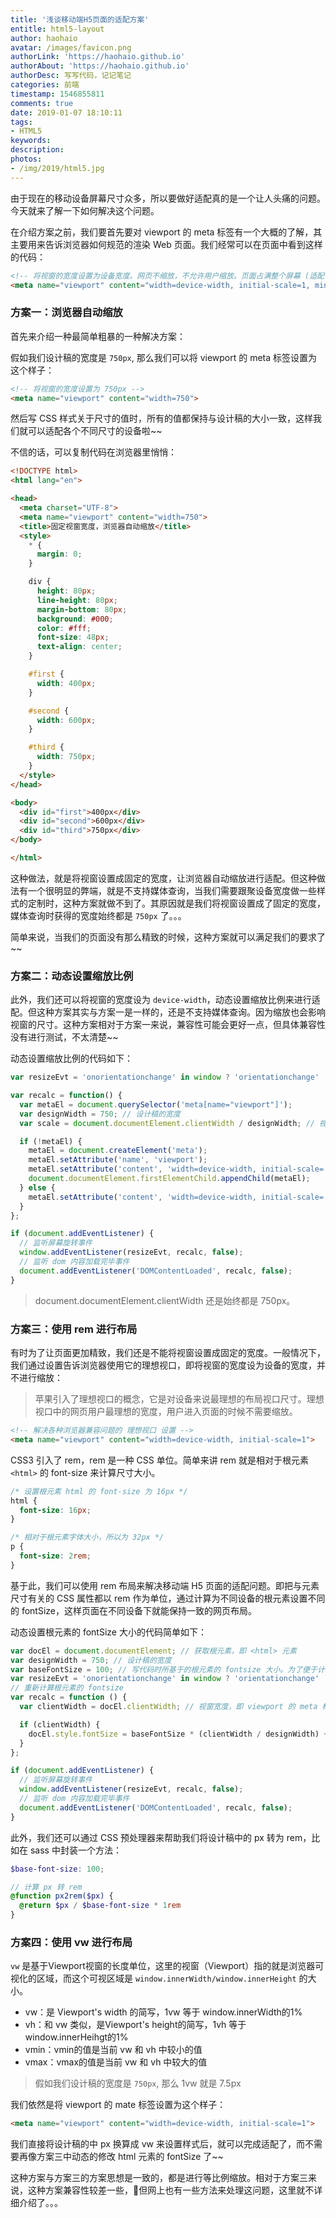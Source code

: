 ```yaml
---
title: '浅谈移动端H5页面的适配方案'
entitle: html5-layout
author: haohaio
avatar: /images/favicon.png
authorLink: 'https://haohaio.github.io'
authorAbout: 'https://haohaio.github.io'
authorDesc: 写写代码，记记笔记
categories: 前端
timestamp: 1546855811
comments: true
date: 2019-01-07 18:10:11
tags:
- HTML5
keywords:
description:
photos:
- /img/2019/html5.jpg
---
```


由于现在的移动设备屏幕尺寸众多，所以要做好适配真的是一个让人头痛的问题。今天就来了解一下如何解决这个问题。

在介绍方案之前，我们要首先要对 viewport 的 meta 标签有一个大概的了解，其主要用来告诉浏览器如何规范的渲染 Web 页面。我们经常可以在页面中看到这样的代码：

```html
<!-- 将视窗的宽度设置为设备宽度。网页不缩放，不允许用户缩放。页面占满整个屏幕 (适配“刘海”屏)。-->
<meta name="viewport" content="width=device-width, initial-scale=1, minimum-scale=1, maximum-scale=1, user-scalable=no, viewport-fit=cover"/>
```

### 方案一：浏览器自动缩放

首先来介绍一种最简单粗暴的一种解决方案：

假如我们设计稿的宽度是 `750px`, 那么我们可以将 viewport 的 meta 标签设置为这个样子：

```html
<!-- 将视窗的宽度设置为 750px -->
<meta name="viewport" content="width=750">
```

然后写 CSS 样式关于尺寸的值时，所有的值都保持与设计稿的大小一致，这样我们就可以适配各个不同尺寸的设备啦~~

不信的话，可以复制代码在浏览器里悄悄：

```html
<!DOCTYPE html>
<html lang="en">

<head>
  <meta charset="UTF-8">
  <meta name="viewport" content="width=750">
  <title>固定视窗宽度，浏览器自动缩放</title>
  <style>
    * {
      margin: 0;
    }

    div {
      height: 80px;
      line-height: 80px;
      margin-bottom: 80px;
      background: #000;
      color: #fff;
      font-size: 48px;
      text-align: center;
    }

    #first {
      width: 400px;
    }

    #second {
      width: 600px;
    }

    #third {
      width: 750px;
    }
  </style>
</head>

<body>
  <div id="first">400px</div>
  <div id="second">600px</div>
  <div id="third">750px</div>
</body>

</html>
```

这种做法，就是将视窗设置成固定的宽度，让浏览器自动缩放进行适配。但这种做法有一个很明显的弊端，就是不支持媒体查询，当我们需要跟聚设备宽度做一些样式的定制时，这种方案就做不到了。其原因就是我们将视窗设置成了固定的宽度，媒体查询时获得的宽度始终都是 `750px` 了。。。

简单来说，当我们的页面没有那么精致的时候，这种方案就可以满足我们的要求了~~

### 方案二：动态设置缩放比例

此外，我们还可以将视窗的宽度设为 `device-width`，动态设置缩放比例来进行适配。但这种方案其实与方案一是一样的，还是不支持媒体查询。因为缩放也会影响视窗的尺寸。这种方案相对于方案一来说，兼容性可能会更好一点，但具体兼容性没有进行测试，不太清楚~~

动态设置缩放比例的代码如下：

```javascript
var resizeEvt = 'onorientationchange' in window ? 'orientationchange' : 'resize';

var recalc = function() {
  var metaEl = document.querySelector('meta[name="viewport"]');
  var designWidth = 750; // 设计稿的宽度
  var scale = document.documentElement.clientWidth / designWidth; // 视窗宽度与设计稿宽度的比例

  if (!metaEl) {
    metaEl = document.createElement('meta');
    metaEl.setAttribute('name', 'viewport');
    metaEl.setAttribute('content', 'width=device-width, initial-scale=' + scale + ', maximum-scale=' + scale + ', minimum-scale=' + scale + ', user-scalable=no', 'viewport-fit=cover');
    document.documentElement.firstElementChild.appendChild(metaEl);
  } else {
    metaEl.setAttribute('content', 'width=device-width, initial-scale=' + scale + ', minimum-scale=' + scale + ', maximum-scale=' + scale + ', user-scalable=no', 'viewport-fit=cover');
  }
};

if (document.addEventListener) {
  // 监听屏幕旋转事件
  window.addEventListener(resizeEvt, recalc, false);
  // 监听 dom 内容加载完毕事件
  document.addEventListener('DOMContentLoaded', recalc, false);
}
```

> document.documentElement.clientWidth 还是始终都是 750px。

### 方案三：使用 rem 进行布局

有时为了让页面更加精致，我们还是不能将视窗设置成固定的宽度。一般情况下，我们通过设置告诉浏览器使用它的理想视口，即将视窗的宽度设为设备的宽度，并不进行缩放：

> 苹果引入了理想视口的概念，它是对设备来说最理想的布局视口尺寸。理想视口中的网页用户最理想的宽度，用户进入页面的时候不需要缩放。

```html
<!-- 解决各种浏览器兼容问题的 理想视口 设置 -->
<meta name="viewport" content="width=device-width, initial-scale=1">
```

CSS3 引入了 rem，rem 是一种 CSS 单位。简单来讲 rem 就是相对于根元素 `<html>` 的 font-size 来计算尺寸大小。

```css
/* 设置根元素 html 的 font-size 为 16px */
html {
  font-size: 16px;
}

/* 相对于根元素字体大小，所以为 32px */
p {
  font-size: 2rem;
}
```

基于此，我们可以使用 rem 布局来解决移动端 H5 页面的适配问题。即把与元素尺寸有关的 CSS 属性都以 rem 作为单位，通过计算为不同设备的根元素设置不同的 fontSize，这样页面在不同设备下就能保持一致的网页布局。

动态设置根元素的 fontSize 大小的代码简单如下：

```javascript
var docEl = document.documentElement; // 获取根元素，即 <html> 元素
var designWidth = 750; // 设计稿的宽度
var baseFontSize = 100; // 写代码时所基于的根元素的 fontsize 大小。为了便于计算，设为 100
var resizeEvt = 'onorientationchange' in window ? 'orientationchange' : 'resize';
// 重新计算根元素的 fontsize
var recalc = function () {
  var clientWidth = docEl.clientWidth; // 视窗宽度，即 viewport 的 meta 标签中 width 所设置的值 (device-width) * 缩放比例

  if (clientWidth) {
    docEl.style.fontSize = baseFontSize * (clientWidth / designWidth) + 'px';
  }
};

if (document.addEventListener) {
  // 监听屏幕旋转事件
  window.addEventListener(resizeEvt, recalc, false);
  // 监听 dom 内容加载完毕事件
  document.addEventListener('DOMContentLoaded', recalc, false);
}
```

此外，我们还可以通过 CSS 预处理器来帮助我们将设计稿中的 px 转为 rem，比如在 sass 中封装一个方法：

```scss
$base-font-size: 100;

// 计算 px 转 rem
@function px2rem($px) {
  @return $px / $base-font-size * 1rem
}
```

### 方案四：使用 vw 进行布局

`vw` 是基于Viewport视窗的长度单位，这里的视窗（Viewport）指的就是浏览器可视化的区域，而这个可视区域是 `window.innerWidth/window.innerHeight` 的大小。

- vw：是 Viewport's width 的简写，1vw 等于 window.innerWidth的1%
- vh：和 vw 类似，是Viewport's height的简写，1vh 等于window.innerHeihgt的1%
- vmin：vmin的值是当前 vw 和 vh 中较小的值
- vmax：vmax的值是当前 vw 和 vh 中较大的值

> 假如我们设计稿的宽度是 `750px`, 那么 1vw 就是 7.5px

我们依然是将 viewport 的 mate 标签设置为这个样子：

```html
<meta name="viewport" content="width=device-width, initial-scale=1">
```

我们直接将设计稿的中 px 换算成 vw 来设置样式后，就可以完成适配了，而不需要再像方案三中动态的修改 html 元素的 fontSize 了~~

这种方案与方案三的方案思想是一致的，都是进行等比例缩放。相对于方案三来说，这种方案兼容性较差一些，但网上也有一些方法来处理这问题，这里就不详细介绍了。。。
